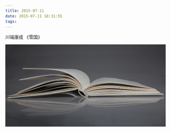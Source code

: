 ```yaml
---
title: 2015-07-11
date: 2015-07-11 18:31:55
tags: 
---
```


<p>川端康成&nbsp;《雪国》</p>



![](/assets/images/2015/07/cb09b4bc32406d28d9303ebde1781e8e.jpg)
